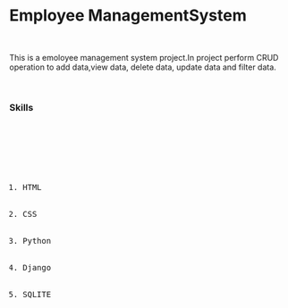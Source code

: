 <h1>Employee ManagementSystem</h1>
<br>
<p>This is a emoloyee management system project.In project perform CRUD operation to add data,view data, delete data, update data and filter data.</p>
<br>
<h3>Skills</h3>
<br>
<pre>
  <list>
    <ol>
      <li>HTML</li>
      <LI>CSS</LI>
      <LI>Python</LI>
      <li>Django</li>
      <li>SQLITE</li>
    </ol>
  </list>
</pre>
